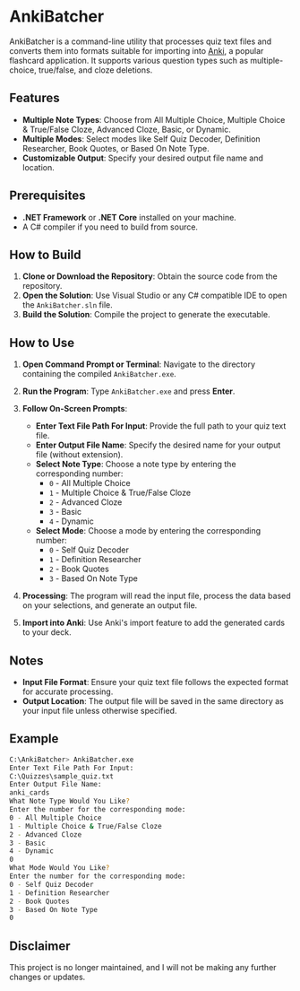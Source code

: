 # AnkiBatcher

AnkiBatcher is a command-line utility that processes quiz text files and converts them into formats suitable for importing into [Anki](https://apps.ankiweb.net/), a popular flashcard application. It supports various question types such as multiple-choice, true/false, and cloze deletions.

## Features

- **Multiple Note Types**: Choose from All Multiple Choice, Multiple Choice & True/False Cloze, Advanced Cloze, Basic, or Dynamic.
- **Multiple Modes**: Select modes like Self Quiz Decoder, Definition Researcher, Book Quotes, or Based On Note Type.
- **Customizable Output**: Specify your desired output file name and location.

## Prerequisites

- **.NET Framework** or **.NET Core** installed on your machine.
- A C# compiler if you need to build from source.

## How to Build

1. **Clone or Download the Repository**: Obtain the source code from the repository.
2. **Open the Solution**: Use Visual Studio or any C# compatible IDE to open the `AnkiBatcher.sln` file.
3. **Build the Solution**: Compile the project to generate the executable.

## How to Use

1. **Open Command Prompt or Terminal**: Navigate to the directory containing the compiled `AnkiBatcher.exe`.
2. **Run the Program**: Type `AnkiBatcher.exe` and press **Enter**.
3. **Follow On-Screen Prompts**:

   - **Enter Text File Path For Input**: Provide the full path to your quiz text file.
   - **Enter Output File Name**: Specify the desired name for your output file (without extension).
   - **Select Note Type**: Choose a note type by entering the corresponding number:
     - `0` - All Multiple Choice
     - `1` - Multiple Choice & True/False Cloze
     - `2` - Advanced Cloze
     - `3` - Basic
     - `4` - Dynamic
   - **Select Mode**: Choose a mode by entering the corresponding number:
     - `0` - Self Quiz Decoder
     - `1` - Definition Researcher
     - `2` - Book Quotes
     - `3` - Based On Note Type

4. **Processing**: The program will read the input file, process the data based on your selections, and generate an output file.
5. **Import into Anki**: Use Anki's import feature to add the generated cards to your deck.

## Notes

- **Input File Format**: Ensure your quiz text file follows the expected format for accurate processing.
- **Output Location**: The output file will be saved in the same directory as your input file unless otherwise specified.

## Example

```bash
C:\AnkiBatcher> AnkiBatcher.exe
Enter Text File Path For Input:
C:\Quizzes\sample_quiz.txt
Enter Output File Name:
anki_cards
What Note Type Would You Like?
Enter the number for the corresponding mode:
0 - All Multiple Choice
1 - Multiple Choice & True/False Cloze
2 - Advanced Cloze
3 - Basic
4 - Dynamic
0
What Mode Would You Like?
Enter the number for the corresponding mode:
0 - Self Quiz Decoder
1 - Definition Researcher
2 - Book Quotes
3 - Based On Note Type
0
```

## Disclaimer
This project is no longer maintained, and I will not be making any further changes or updates.
